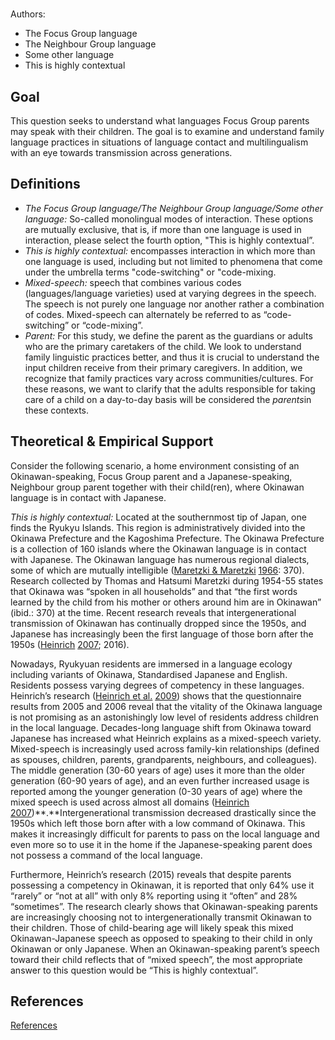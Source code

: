 # [](ContributionTable?__template__=property.md&property=name#cldf:T7_DFK20)

Authors: [](ContributionTable?__template__=property.md&property=contributor#cldf:T7_DFK20)
- The Focus Group language
- The Neighbour Group language
- Some other language
- This is highly contextual

## Goal

This question seeks to understand what languages Focus Group parents may speak with their children. The goal is to examine and understand family language practices in situations of language contact and multilingualism with an eye towards transmission across generations.


## Definitions

- *The Focus Group language/The Neighbour Group language/Some other language:* So-called monolingual modes of interaction. These options are mutually exclusive, that is, if more than one language is used in interaction, please select the fourth option, "This is highly contextual”.
- *This is highly contextual:* encompasses interaction in which more than one language is used, including but not limited to phenomena that come under the umbrella terms "code-switching" or "code-mixing.
- *Mixed-speech:* speech that combines various codes (languages/language varieties) used at varying degrees in the speech. The speech is not purely one language nor another rather a combination of codes. Mixed-speech can alternately be referred to as “code-switching” or “code-mixing”.
- *Parent:* For this study, we define the parent as the guardians or adults who are the primary caretakers of the child. We look to understand family linguistic practices better, and thus it is crucial to understand the input children receive from their primary caregivers. In addition, we recognize that family practices vary across communities/cultures. For these reasons, we want to clarify that the adults responsible for taking care of a child on a day-to-day basis will be considered the *parents*in these contexts.

## Theoretical & Empirical Support

Consider the following scenario, a home environment consisting of an Okinawan-speaking, Focus Group parent and a Japanese-speaking, Neighbour group parent together with their child(ren), where Okinawan language is in contact with Japanese.

*This is highly contextual:* Located at the southernmost tip of Japan, one finds the Ryukyu Islands. This region is administratively divided into the Okinawa Prefecture and the Kagoshima Prefecture. The Okinawa Prefecture is a collection of 160 islands where the Okinawan language is in contact with Japanese. The Okinawan language has numerous regional dialects, some of which are mutually intelligible ([Maretzki & Maretzki](sources.bib?ref&with_internal_ref_link&keep_label#cldf:MaretzkiMaretzki1966) [1966](sources.bib?ref&with_internal_ref_link&keep_label#cldf:MaretzkiMaretzki1966): 370). Research collected by Thomas and Hatsumi Maretzki during 1954-55 states that Okinawa was “spoken in all households” and that “the first words learned by the child from his mother or others around him are in Okinawan” (ibid.: 370) at the time. Recent research reveals that intergenerational transmission of Okinawan has continually dropped since the 1950s, and Japanese has increasingly been the first language of those born after the 1950s ([Heinrich](sources.bib?ref&with_internal_ref_link&keep_label#cldf:Heinrich2007) [2007](sources.bib?ref&with_internal_ref_link&keep_label#cldf:Heinrich2007); 2016).

Nowadays, Ryukyuan residents are immersed in a language ecology including variants of Okinawa, Standardised Japanese and English. Residents possess varying degrees of competency in these languages. Heinrich’s research ([Heinrich et al.](sources.bib?ref&with_internal_ref_link&keep_label#cldf:HeinrichEtAl2009) [2009](sources.bib?ref&with_internal_ref_link&keep_label#cldf:HeinrichEtAl2009)) shows that the questionnaire results from 2005 and 2006 reveal that the vitality of the Okinawa language is not promising as an astonishingly low level of residents address children in the local language. Decades-long language shift from Okinawa toward Japanese has increased what Heinrich explains as a mixed-speech variety. Mixed-speech is increasingly used across family-kin relationships (defined as spouses, children, parents, grandparents, neighbours, and colleagues). The middle generation (30-60 years of age) uses it more than the older generation (60-90 years of age), and an even further increased usage is reported among the younger generation (0-30 years of age) where the mixed speech is used across almost all domains ([Heinrich](sources.bib?ref&with_internal_ref_link&keep_label#cldf:Heinrich2007) [2007](sources.bib?ref&with_internal_ref_link&keep_label#cldf:Heinrich2007))**.**Intergenerational transmission decreased drastically since the 1950s which left those born after with a low command of Okinawa. This makes it increasingly difficult for parents to pass on the local language and even more so to use it in the home if the Japanese-speaking parent does not possess a command of the local language.

Furthermore, Heinrich’s research (2015) reveals that despite parents possessing a competency in Okinawan, it is reported that only 64% use it “rarely” or “not at all” with only 8% reporting using it “often” and 28% “sometimes”. The research clearly shows that Okinawan-speaking parents are increasingly choosing not to intergenerationally transmit Okinawan to their children. Those of child-bearing age will likely speak this mixed Okinawan-Japanese speech as opposed to speaking to their child in only Okinawan or only Japanese. When an Okinawan-speaking parent’s speech toward their child reflects that of “mixed speech”, the most appropriate answer to this question would be “This is highly contextual”.
## References

[References](Source?cited_only&with_link#cldf:__all__)